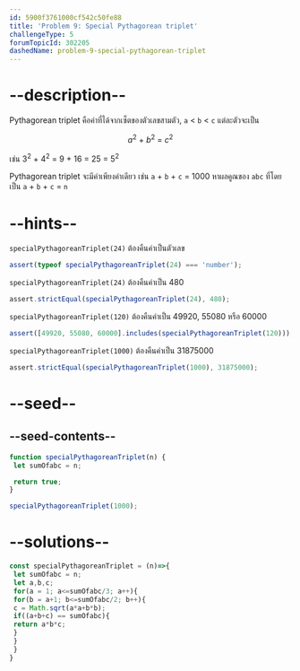 ```yaml
---
id: 5900f3761000cf542c50fe88
title: 'Problem 9: Special Pythagorean triplet'
challengeType: 5
forumTopicId: 302205
dashedName: problem-9-special-pythagorean-triplet
---
```


# --description--

Pythagorean triplet คือค่าที่ได้จากเซ็ตของตัวเลขสามตัว, `a` &lt; `b` &lt; `c` แต่ละตัวจะเป็น

<div style='text-align: center;'><var>a</var><sup>2</sup> + <var>b</var><sup>2</sup> = <var>c</var><sup>2</sup></div>

เช่น 3<sup>2</sup> + 4<sup>2</sup> = 9 + 16 = 25 = 5<sup>2</sup>

 Pythagorean triplet จะมีค่าเพียงค่าเดียว เช่น `a` + `b` + `c` = 1000 หาผลคูณของ `abc` ที่โดยเป็น `a` + `b` + `c` = `n`

# --hints--

`specialPythagoreanTriplet(24)` ต้องคืนค่าเป็นตัวเลข

```js
assert(typeof specialPythagoreanTriplet(24) === 'number');
```

`specialPythagoreanTriplet(24)` ต้องคืนค่าเป็น 480

```js
assert.strictEqual(specialPythagoreanTriplet(24), 480);
```

`specialPythagoreanTriplet(120)` ต้องคืนค่าเป็น 49920, 55080 หรือ 60000

```js
assert([49920, 55080, 60000].includes(specialPythagoreanTriplet(120)));
```

`specialPythagoreanTriplet(1000)` ต้องคืนค่าเป็น 31875000

```js
assert.strictEqual(specialPythagoreanTriplet(1000), 31875000);
```

# --seed--

## --seed-contents--

```js
function specialPythagoreanTriplet(n) {
 let sumOfabc = n;

 return true;
}

specialPythagoreanTriplet(1000);
```

# --solutions--

```js
const specialPythagoreanTriplet = (n)=>{
 let sumOfabc = n;
 let a,b,c;
 for(a = 1; a<=sumOfabc/3; a++){
 for(b = a+1; b<=sumOfabc/2; b++){
 c = Math.sqrt(a*a+b*b);
 if((a+b+c) == sumOfabc){
 return a*b*c;
 }
 }
 }
}
```

